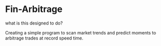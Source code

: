 # Fin-Arbitrage

what is this designed to do?

Creating a simple program to scan market trends and predict moments to arbitrage trades at record speed time.
